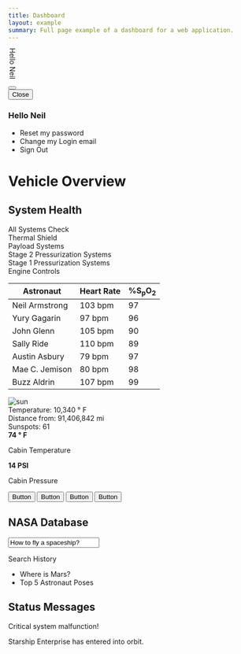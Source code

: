 ```yaml
---
title: Dashboard
layout: example
summary: Full page example of a dashboard for a web application.
---
```


<style>
body {
  background-color: var(--navy);
}
</style>

<div class="pos-fix background--med-blue h-100 px-3 flex flex--column flex--align-center hide show:tablet">
  <p style="writing-mode: vertical-rl;" class="text--white mt-4 text--size-xl">Hello Neil</p>
  <button class="button drawer__open transparent" data-drawer="dashboard">
    <i class="pi-cogs pi-lg text--black"></i>
  </button>
</div>
<div id="dashboard" class="drawer drawer-left background--navy">
  <div class="drawer__header background--lightblue p-3">
    <button class="button drawer__close button--navy" data-drawer="dashboard">
        Close <i class="pi-times"></i>
    </button>
    <h3 class="mb-0 mt-0 text--navy text--bold">Hello Neil</h3>
  </div>
  <div class="drawer__content p-3 flex--grow">
    <ul class="list text--white">
      <li class="list__item mb-3">
        <i class="pi-key mr-1" aria-hidden="true"></i> Reset my password
      </li>
      <li class="list__item mb-3">
        <i class="pi-login mr-1" aria-hidden="true"></i> Change my Login email
      </li>
      <li class="list__item">
        <i class="pi-logout mr-1" aria-hidden="true"></i> Sign Out
      </li>
    </ul>
</div>
</div>
<div class="background--navy h-100 px-4 py-3 ml-7">
  <h1 class="text--center text--white">
    Vehicle Overview
  </h1>
  <div class="block-container cards blocks px-2 pb-3">
    <div class="block tablet-up-6 laptop-up-3 desktop-up-2">
      <div class="card background--med-blue border--color-black border--width-3 rounded-3">
        <div class="card__content">
          <div class="card__header flex--justify-center border-b border--color-white pb-1">
            <div class="card__group text--white">
              <i class="pi-info-solid text--white"></i>
              <h2 class="card__title text--white">System Health</h2>
            </div>
          </div>
          <div class="flex flex--align-center">
            <i class="pi-plus-circle-solid rotate-45 pi-xl mr-3 text-negative"></i>
            <span class="text--white">All Systems Check</span>
          </div>
          <div class="flex flex--align-center my-3">
            <i class="pi-check-circle-solid pi-xl mr-3 text-positive"></i>
            <span class="text--white">Thermal Shield</span>
          </div>
          <div class="flex flex--align-center my-3">
            <i class="pi-check-circle-solid pi-xl mr-3 text-positive"></i>
            <span class="text--white">Payload Systems</span>
          </div>
          <div class="flex flex--align-center my-3">
            <i class="pi-plus-circle-solid rotate-45 pi-xl mr-3 text-negative"></i>
            <span class="text--white">Stage 2 Pressurization Systems</span>
          </div>
          <div class="flex flex--align-center my-3">
            <i class="pi-warning pi-xl mr-3 text-warning"></i>
            <span class="text--white">Stage 1 Pressurization Systems</span>
          </div>
          <div class="flex flex--align-center">
            <i class="pi-check-circle-solid pi-xl mr-3 text-positive"></i>
            <span class="text--white">Engine Controls</span>
          </div>
        </div>
      </div>
    </div>
    <div class="block tablet-up-6 laptop-up-6 desktop-up-8">
      <div class="card background--med-blue border--color-black border--width-3 p-0 rounded-3">
        <div class="card__content">
          <table class="table">
            <thead>
              <tr class="background--med-blue text--white">
                <th class="no-border">Astronaut</th>
                <th class="no-border">Heart Rate</th>
                <th class="no-border">%S<sub>p</sub>O<sub>2</sub></th>
              </tr>
            </thead>
            <tbody class="background--white">
              <tr>
                <td data-label="Astronaut">
                  Neil Armstrong
                </td>
                <td data-label="Heart Rate">
                  103 bpm
                </td>
                <td data-label="%SPO2">
                  97
                </td>
              </tr>
              <tr>
                <td data-label="Astronaut">
                  Yury Gagarin
                </td>
                <td data-label="Heart Rate">
                  97 bpm
                </td>
                <td data-label="%SPO2">
                  96
                </td>
              </tr>
              <tr>
                <td data-label="Astronaut">
                  John Glenn
                </td>
                <td data-label="Heart Rate">
                  105 bpm
                </td>
                <td data-label="%SPO2">
                  90
                </td>
              </tr>
              <tr>
                <td data-label="Astronaut">
                  Sally Ride
                </td>
                <td data-label="Heart Rate">
                  110 bpm
                </td>
                <td data-label="%SPO2">
                  89
                </td>
              </tr>
              <tr>
                <td data-label="Astronaut">
                  Austin Asbury
                </td>
                <td data-label="Heart Rate">
                  79 bpm
                </td>
                <td data-label="%SPO2">
                  97
                </td>
              </tr>
              <tr>
                <td data-label="Astronaut">
                  Mae C. Jemison
                </td>
                <td data-label="Heart Rate">
                  80 bpm
                </td>
                <td data-label="%SPO2">
                  98
                </td>
              </tr>
              <tr>
                <td data-label="Astronaut">
                  Buzz Aldrin
                </td>
                <td data-label="Heart Rate">
                  107 bpm
                </td>
                <td data-label="%SPO2">
                  99
                </td>
              </tr>
            </tbody>
          </table>
        </div>
      </div>
    </div>
    <div class="block tablet-up-6 laptop-up-3 desktop-up-2">
      <div class="card background--med-blue border--color-black border--width-3 rounded-3">
        <img class="card__image background--lightblue no-border" src="/images/sun-flare.jpg" alt="sun"/>
        <div class="card__content">
          <div class="flex flex--align-center mb-3">
            <span class="text--white">Temperature: 10,340 <span>&#176;</span> F</span>
          </div>
          <div class="flex flex--align-center my-3">
            <span class="text--white">Distance from: 91,406,842 mi</span>
          </div>
          <div class="flex flex--align-center my-3">
            <span class="text--white">Sunspots: 61</span>
          </div>
        </div>
      </div>
    </div>
    <div class="block tablet-up-6 laptop-up-4 desktop-up-2">
      <div class="card background--med-blue border--color-black border--width-3 rounded-3">
        <div class="card__content text--center flex flex--column flex--justify-center h-100">
          <strong class="text--size-xl text-positive">74 <span>&#176;</span> F</strong>
          <p class="text--white">Cabin Temperature</p>
          <strong class="text--size-xl text-negative">14 PSI</strong>
          <p class="text--white">Cabin Pressure</p>
        </div>
      </div>
    </div>
    <div class="block tablet-up-6 laptop-up-4 desktop-up-2">
      <div class="card background--med-blue border--color-black border--width-3 rounded-3">
        <div class="card__content flex flex--column flex--justify-between h-100">
          <button class="button button--navy py-2 px-7">Button</button>
          <button class="button button--skyblue py-2 px-7">Button</button>
          <button class="button button--navy py-2 px-7">Button</button>
          <button class="button button--skyblue py-2 px-7">Button</button>
        </div>
      </div>
    </div>
    <div class="block tablet-up-6 laptop-up-4 desktop-up-2">
      <div class="card background--med-blue border--color-black border--width-3 rounded-3">
        <div class="card__content text--center form">
          <div class="card__header">
            <div class="card__group">
              <i class="pi-book text--white"></i>
              <h2 class="card__title text--white">NASA Database</h2>
            </div>
          </div>
          <label class="form__field has-icon--right">
            <input type="text" value="How to fly a spaceship?" class="text--white"></input>
            <i aria-hidden="true" class="pi-search text--white"></i>
          </label>
          <div class="text--left text--white">
            <p class="mt-4">Search History</p>
            <ul class="list">
              <li class="list__item flex "><i aria-hidden="true" class="pi-search mr-2"></i>Where is Mars?</li>
              <li class="list__item flex "><i aria-hidden="true" class="pi-search mr-2"></i>Top 5 Astronaut Poses</li>
            </ul>
          </div>
        </div>
      </div>
    </div>
    <div class="block desktop-up-6">
      <div class="card background--med-blue border--color-black border--width-3 rounded-3">
        <div class="card__content text--center">
          <div class="card__header">
            <div class="card__group">
              <i class="pi-rocket text--white"></i>
              <h2 class="card__title text--white">Status Messages</h2>
            </div>
          </div>
          <div class="message message--error text--left">
            <p>Critical system malfunction!</p>
          </div>
          <div class="message message--success text--left">
            <p>Starship Enterprise has entered into orbit.</p>
          </div>
        </div>
      </div>
    </div>
  </div>
</div>